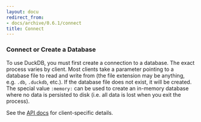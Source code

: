 ```yaml
---
layout: docu
redirect_from:
- docs/archive/0.6.1/connect
title: Connect
---
```


### Connect or Create a Database
To use DuckDB, you must first create a connection to a database. The exact process varies by client. Most clients take a parameter pointing to a database file to read and write from (the file extension may be anything, e.g. `.db`, `.duckdb`, etc.). If the database file does not exist, it will be created. The special value `:memory:` can be used to create an in-memory database where no data is persisted to disk (i.e. all data is lost when you exit the process). 

See the [API docs](api/overview) for client-specific details.
